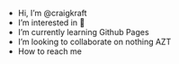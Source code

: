 - Hi, I’m @craigkraft
- I’m interested in 𠈆
- I’m currently learning Github Pages
- I’m looking to collaborate on nothing AZT
- How to reach me
